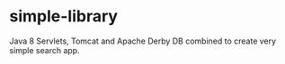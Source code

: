 # simple-library
Java 8 Servlets, Tomcat and Apache Derby DB combined to create very simple search app.
